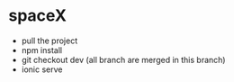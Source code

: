 # spaceX

- pull the project
- npm install
- git checkout dev (all branch are merged in this branch)
- ionic serve
